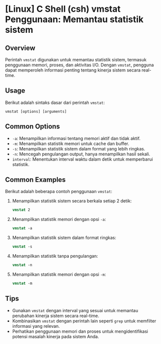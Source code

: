 # [Linux] C Shell (csh) vmstat Penggunaan: Memantau statistik sistem

## Overview
Perintah `vmstat` digunakan untuk memantau statistik sistem, termasuk penggunaan memori, proses, dan aktivitas I/O. Dengan `vmstat`, pengguna dapat memperoleh informasi penting tentang kinerja sistem secara real-time.

## Usage
Berikut adalah sintaks dasar dari perintah `vmstat`:

```
vmstat [options] [arguments]
```

## Common Options
- `-a`: Menampilkan informasi tentang memori aktif dan tidak aktif.
- `-m`: Menampilkan statistik memori untuk cache dan buffer.
- `-s`: Menampilkan statistik sistem dalam format yang lebih ringkas.
- `-n`: Mencegah pengulangan output, hanya menampilkan hasil sekali.
- `interval`: Menentukan interval waktu dalam detik untuk memperbarui statistik.

## Common Examples
Berikut adalah beberapa contoh penggunaan `vmstat`:

1. Menampilkan statistik sistem secara berkala setiap 2 detik:
   ```csh
   vmstat 2
   ```

2. Menampilkan statistik memori dengan opsi `-a`:
   ```csh
   vmstat -a
   ```

3. Menampilkan statistik sistem dalam format ringkas:
   ```csh
   vmstat -s
   ```

4. Menampilkan statistik tanpa pengulangan:
   ```csh
   vmstat -n
   ```

5. Menampilkan statistik memori dengan opsi `-m`:
   ```csh
   vmstat -m
   ```

## Tips
- Gunakan `vmstat` dengan interval yang sesuai untuk memantau perubahan kinerja sistem secara real-time.
- Kombinasikan `vmstat` dengan perintah lain seperti `grep` untuk memfilter informasi yang relevan.
- Perhatikan penggunaan memori dan proses untuk mengidentifikasi potensi masalah kinerja pada sistem Anda.